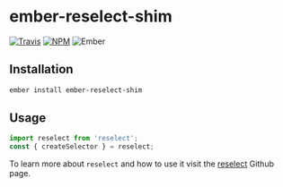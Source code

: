 # ember-reselect-shim

[![Travis][ci-img]][ci-url] [![NPM][npm-img]][npm-url] ![Ember][ember-img]

## Installation

```bash
ember install ember-reselect-shim
```

## Usage

```js
import reselect from 'reselect';
const { createSelector } = reselect;
```

To learn more about `reselect` and how to use it visit the [reselect](https://github.com/reactjs/reselect) Github page.

[ci-img]: https://img.shields.io/travis/ember-redux/ember-reselect-shim.svg "Travis CI Build Status"
[ci-url]: https://travis-ci.org/ember-redux/ember-reselect-shim
[ember-img]: https://img.shields.io/badge/ember-1.13.13+-green.svg "Ember 1.13.13+"
[npm-img]: https://img.shields.io/npm/v/ember-reselect-shim.svg "NPM Version"
[npm-url]: https://www.npmjs.com/package/ember-reselect-shim

